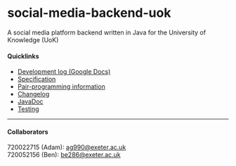 # social-media-backend-uok
A social media platform backend written in Java for the University of Knowledge (UoK)

#### Quicklinks
- [Development log (Google Docs)](https://docs.google.com/document/d/1atuMIawg51S_Efj1zCt12IC5UdgJ4g6J1XxrMSPqywc/edit)
- [Specification](https://vle.exeter.ac.uk/pluginfile.php/3588560/mod_resource/content/1/2023_coursework.pdf)
- [Pair-programming information](https://vle.exeter.ac.uk/pluginfile.php/3588945/mod_resource/content/0/ECM1410_pair_programming_details.pdf)
- [Changelog](https://github.com/adepge/social-media-backend-uok/blob/main/ecm1410_coursework/res/changelog.md)
- [JavaDoc](https://adepge.github.io/social-media-backend-uok/socialmedia/package-summary)
- [Testing](https://docs.google.com/document/d/1wAowiTpztDGp659pwOfPYnMOnTrHDJP8db8VZ5YLJHY/edit)
***

#### Collaborators

720022715 (Adam): ag990@exeter.ac.uk  
720052156 (Ben): be286@exeter.ac.uk

